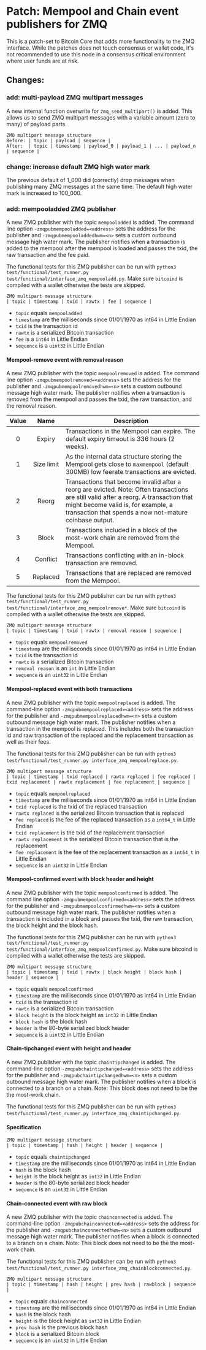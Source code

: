 # Patch: Mempool and Chain event publishers for ZMQ

This is a patch-set to Bitcoin Core that adds more functionality to the ZMQ interface.
While the patches does not touch consensus or wallet code, it's not recommended to use
this node in a consensus critical environment where user funds are at risk.

## Changes:

### add: multi-payload ZMQ multipart messages

A new internal function overwrite for `zmq_send_multipart()` is added.
This allows us to send ZMQ multipart messages with a variable amount (zero to many) of payload parts.

```
ZMQ multipart message structure
Before: | topic | payload | sequence |
After:  | topic | timestamp | payload_0 | payload_1 | ... | payload_n | sequence |
```

### change: increase default ZMQ high water mark

The previous default of 1_000 did (correctly) drop messages when publishing
many ZMQ messages at the same time. The default high water mark is increased to
100_000.

### add: mempooladded ZMQ publisher

A new ZMQ publisher with the topic `mempooladded` is added. The command line
option `-zmqpubmempooladded=<address>` sets the address for the publisher and
`-zmqpubmempooladdedhwm=<n>` sets a custom outbound message high water mark. The
publisher notifies when a transaction is added to the mempool after the mempool
is loaded and passes the txid, the raw transaction and the fee paid.

The functional tests for this ZMQ publisher can be run with `python3
test/functional/test_runner.py test/functional/interface_zmq_mempooladd.py`.
Make sure `bitcoind` is compiled with a wallet otherwise the tests are skipped.

```
ZMQ multipart message structure
| topic | timestamp | txid | rawtx | fee | sequence |
```

- `topic` equals `mempooladded`
- `timestamp` are the milliseconds since 01/01/1970 as int64 in Little Endian
- `txid` is the transaction id
- `rawtx` is a serialized Bitcoin transaction
- `fee` is a `int64` in Little Endian
- `sequence` is a `uint32` in Little Endian

#### Mempool-remove event with removal reason

A new ZMQ publisher with the topic `mempoolremoved` is added. The command line
option `-zmqpubmempoolremoved=<address>` sets the address for the publisher and
`-zmqpubmempoolremovedhwm=<n>` sets a custom outbound message high water mark.
The publisher notifies when a transaction is removed from the mempool and passes
the txid, the raw transaction, and the removal reason.

| Value | Name | Description |
|:-----:|:----------:|----------------------------------------------------------------------------------------------------------------------------------------------------------------------------------------------------------------------------------------|
| 0 | Expiry | Transactions in the Mempool can expire. The default expiry timeout is 336 hours (2 weeks). |
| 1 | Size limit | As the internal data structure storing the Mempool gets close to `maxmempool` (default 300MB) low feerate transactions are evicted. |
| 2 | Reorg | Transactions that become invalid after a reorg are evicted. Note: Often transactions are still valid after a reorg. A transaction that might become valid is, for example, a transaction that spends a now not-mature coinbase output. |
| 3 | Block | Transactions included in a block of the most-work chain are removed from the Mempool. |
| 4 | Conflict | Transactions conflicting with an in-block transaction are removed. |
| 5 | Replaced | Transactions that are replaced are removed from the Mempool.  |                                                                                                                                                                      |

The functional tests for this ZMQ publisher can be run with `python3
test/functional/test_runner.py test/functional/interface_zmq_mempoolremove*`.
Make sure `bitcoind` is compiled with a wallet otherwise the tests are skipped.

```
ZMQ multipart message structure
| topic | timestamp | txid | rawtx | removal reason | sequence |
```

- `topic` equals `mempoolremoved`
- `timestamp` are the milliseconds since 01/01/1970 as int64 in Little Endian
- `txid` is the transaction id
- `rawtx` is a serialized Bitcoin transaction
- `removal reason` is an `int` in Little Endian
- `sequence` is an `uint32` in Little Endian

#### Mempool-replaced event with both transactions

A new ZMQ publisher with the topic `mempoolreplaced` is added. The command-line
option `-zmqpubmempoolreplaced=<address>` sets the address for the publisher and
`-zmqpubmempoolreplacedhwm=<n>` sets a custom outbound message high water mark.
The publisher notifies when a transaction in the mempool is replaced. This
includes both the transaction id and raw transaction of the replaced and the
replacement transaction as well as their fees.

The functional tests for this ZMQ publisher can be run with `python3
test/functional/test_runner.py interface_zmq_mempoolreplace.py`.

```
ZMQ multipart message structure
| topic | timestamp | txid replaced | rawtx replaced | fee replaced | txid replacement | rawtx replacement | fee replacement | sequence |
```

- `topic` equals `mempoolreplaced`
- `timestamp` are the milliseconds since 01/01/1970 as int64 in Little Endian
- `txid replaced` is the txid of the replaced transaction
- `rawtx replaced` is the serialized Bitcoin transaction that is replaced
- `fee replaced` is the fee of the replaced transaction as a `int64_t` in Little Endian
- `txid replacement` is the txid of the replacement transaction
- `rawtx replacement` is the serialized Bitcoin transaction that is the replacement
- `fee replacement` is the fee of the replacement transaction as a `int64_t` in Little Endian
- `sequence` is an `uint32` in Little Endian

#### Mempool-confirmed event with block header and height

A new ZMQ publisher with the topic `mempoolconfirmed` is added. The command line
option `-zmqpubmempoolconfirmed=<address>` sets the address for the publisher
and `-zmqpubmempoolconfirmedhwm=<n>` sets a custom outbound message high water
mark. The publisher notifies when a transaction is included in a block and
passes the txid, the raw transaction, the block height and the block hash.

The functional tests for this ZMQ publisher can be run with `python3
test/functional/test_runner.py
test/functional/interface_zmq_mempoolconfirmed.py`. Make sure bitcoind is
compiled with a wallet otherwise the tests are skipped.

```
ZMQ multipart message structure
| topic | timestamp | txid | rawtx | block height | block hash | header | sequence |
```

- `topic` equals `mempoolconfirmed`
- `timestamp` are the milliseconds since 01/01/1970 as int64 in Little Endian
- `txid` is the transaction id
- `rawtx` is a serialized Bitcoin transaction
- `block height` is the block height as `int32` in Little Endian
- `block hash` is the block hash
- `header` is the 80-byte serialized block header
- `sequence` is a `uint32` in Little Endian

#### Chain-tipchanged event with height and header

A new ZMQ publisher with the topic `chaintipchanged` is added. The command-line
option `-zmqpubchaintipchanged=<address>` sets the address for the publisher and
`-zmqpubchaintipchangedhwm=<n>` sets a custom outbound message high water mark.
The publisher notifies when a block is connected to a branch on a chain. Note:
This block does not need to be the the most-work chain.

The functional tests for this ZMQ publisher can be run with `python3
test/functional/test_runner.py interface_zmq_chaintipchanged.py`.

#### Specification
```
ZMQ multipart message structure
| topic | timestamp | hash | height | header | sequence |
```

- `topic` equals `chaintipchanged`
- `timestamp` are the milliseconds since 01/01/1970 as int64 in Little Endian
- `hash` is the block hash
- `height` is the block height as `int32` in Little Endian
- `header` is the 80-byte serialized block header
- `sequence` is an `uint32` in Little Endian

#### Chain-connected event with raw block

A new ZMQ publisher with the topic `chainconnected` is added. The command-line
option `-zmqpubchainconnected=<address>` sets the address for the publisher and
`-zmqpubchainconnectedhwm=<n>` sets a custom outbound message high water mark.
The publisher notifies when a block is connected to a branch on a chain. Note:
This block does not need to be the the most-work chain.

The functional tests for this ZMQ publisher can be run with `python3
test/functional/test_runner.py interface_zmq_chainblockconnected.py`.

```
ZMQ multipart message structure
| topic | timestamp | hash | height | prev hash | rawblock | sequence |
```

- `topic` equals `chainconnected`
- `timestamp` are the milliseconds since 01/01/1970 as int64 in Little Endian
- `hash` is the block hash
- `height` is the block height as `int32` in Little Endian
- `prev hash` is the previous block hash
- `block` is a serialized Bitcoin block
- `sequence` is an `uint32` in Little Endian

